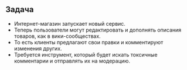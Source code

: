 ## Задача


- Интернет-магазин запускает новый сервис.
- Теперь пользователи могут редактировать и дополнять описания товаров, как в вики-сообществах.
- То есть клиенты предлагают свои правки и комментируют изменения других.
- Требуется инструмент, который будет искать токсичные комментарии и отправлять их на модерацию.